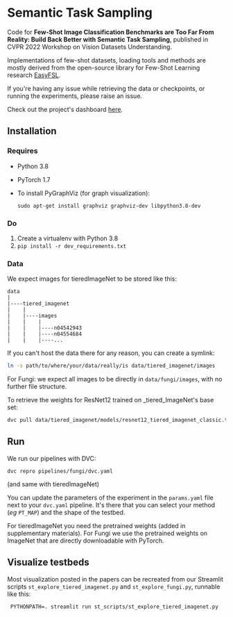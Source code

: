 # Semantic Task Sampling

Code for **Few-Shot Image Classification Benchmarks are Too Far From Reality: Build Back Better with Semantic Task Sampling**,
published in CVPR 2022 Workshop on Vision Datasets Understanding.

Implementations of few-shot datasets, loading tools and methods are mostly derived from the
open-source library for Few-Shot Learning research [EasyFSL](https://github.com/sicara/easy-few-shot-learning).

If you're having any issue while retrieving the data or checkpoints, or running the experiments, 
please raise an issue.

Check out the project's dashboard [here](https://github.com/sicara/semantic-task-sampling).

## Installation

### Requires
- Python 3.8
- PyTorch 1.7
- To install PyGraphViz (for graph visualization):
  
    `sudo apt-get install graphviz graphviz-dev libpython3.8-dev`

### Do

1. Create a virtualenv with Python 3.8
2. `pip install -r dev_requirements.txt`

### Data
We expect images for tieredImageNet to be stored like this:
```
data
|
|----tiered_imagenet
|    |
|    |----images
|    |    |
|    |    |----n04542943
|    |    |----n04554684
|    |    |----...
```
If you can't host the data there for any reason, you can create a symlink:
```bash
ln -s path/to/where/your/data/really/is data/tiered_imagenet/images
```

For Fungi: we expect all images to be directly in `data/fungi/images`, with no further file structure.

To retrieve the weights for ResNet12 trained on _tiered_ImageNet's base set:

```bash
dvc pull data/tiered_imagenet/models/resnet12_tiered_imagenet_classic.tar
```

## Run

We run our pipelines with DVC:

```
dvc repro pipelines/fungi/dvc.yaml
```

(and same with tieredImageNet)

You can update the parameters of the experiment in the `params.yaml` file next to your `dvc.yaml` pipeline.
It's there that you can select your method (_eg_ `PT_MAP`) and the shape of the testbed.

For tieredImageNet you need the pretrained weights (added in supplementary materials). 
For Fungi we use the pretrained weights on ImageNet that are directly downloadable with PyTorch.

## Visualize testbeds

Most visualization posted in the papers can be recreated from our Streamlit scripts
`st_explore_tiered_imagenet.py` and `st_explore_fungi.py`, runnable like this:

```
 PYTHONPATH=. streamlit run st_scripts/st_explore_tiered_imagenet.py 
```
